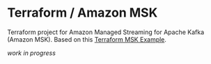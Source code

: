# Terraform / Amazon MSK

Terraform project for Amazon Managed Streaming for Apache Kafka (Amazon MSK). Based on this [Terraform MSK Example](https://registry.terraform.io/providers/hashicorp/aws/latest/docs/resources/msk_cluster#example-usage).

_work in progress_
